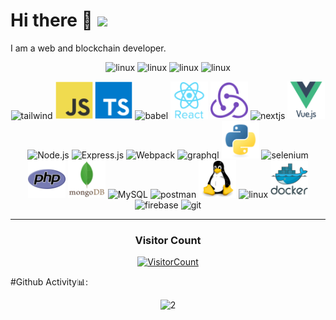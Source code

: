 
# Hi there 👋 <img src="https://media.giphy.com/media/hVa6t0WpoDOk7Pxb7l/giphy.gif" width="50">


I am a web and blockchain developer.

<p align="center"> 
    <img src="https://s2.coinmarketcap.com/static/img/coins/64x64/1.png" alt="linux" width="60" height="60"/>
    <img src="https://docs.soliditylang.org/en/v0.8.11/_static/logo.svg" alt="linux" width="60" height="60"/>
    <img src="https://www.rust-lang.org/static/images/rust-logo-blk.svg" alt="linux" width="60" height="60"/>
    <img src="https://s2.coinmarketcap.com/static/img/coins/64x64/1.png" alt="linux" width="60" height="60"/>
</p>
<p align="center"> 
    <img src="https://www.vectorlogo.zone/logos/tailwindcss/tailwindcss-icon.svg" alt="tailwind" width="60" height="60"/>  
    <img src="https://raw.githubusercontent.com/devicons/devicon/master/icons/javascript/javascript-original.svg" alt="javascript" width="60" height="60"/>   
    <img src="https://raw.githubusercontent.com/devicons/devicon/master/icons/typescript/typescript-original.svg" alt="typescript" width="60" height="60"/>  
    <img src="https://www.vectorlogo.zone/logos/babeljs/babeljs-icon.svg" alt="babel" width="60" height="60"/>  
    <img src="https://raw.githubusercontent.com/devicons/devicon/master/icons/react/react-original-wordmark.svg" alt="react" width="60" height="60"/>  
    <img src="https://raw.githubusercontent.com/devicons/devicon/master/icons/redux/redux-original.svg" alt="redux" width="60" height="60"/>  
    <img src="https://cdn.worldvectorlogo.com/logos/nextjs-2.svg" alt="nextjs" width="60" height="60"/>   
    <img src="https://raw.githubusercontent.com/devicons/devicon/master/icons/vuejs/vuejs-original-wordmark.svg" alt="vuejs" width="60" height="60"/> 
    <img  src="https://profilinator.rishav.dev/skills-assets/nodejs-original-wordmark.svg" alt="Node.js" height="60" />  
    <img  src="https://profilinator.rishav.dev/skills-assets/express-original-wordmark.svg" alt="Express.js" height="60" />   
    <img  src="https://profilinator.rishav.dev/skills-assets/webpack-original.svg" alt="Webpack" height="60" />   
    <img src="https://www.vectorlogo.zone/logos/graphql/graphql-icon.svg" alt="graphql" width="60" height="60"/>  
    <img src="https://raw.githubusercontent.com/devicons/devicon/master/icons/python/python-original.svg" alt="python" width="60" height="60"/>   
    <img src="https://raw.githubusercontent.com/detain/svg-logos/780f25886640cef088af994181646db2f6b1a3f8/svg/selenium-logo.svg" alt="selenium" width="60" height="60"/>    
    <img src="https://raw.githubusercontent.com/devicons/devicon/master/icons/php/php-original.svg" alt="php" width="60" height="60"/>   
    <img src="https://raw.githubusercontent.com/devicons/devicon/master/icons/mongodb/mongodb-original-wordmark.svg" alt="mongodb" width="60" height="60"/>  
    <img  src="https://profilinator.rishav.dev/skills-assets/mysql-original-wordmark.svg" alt="MySQL" height="60" />   
    <img src="https://www.vectorlogo.zone/logos/getpostman/getpostman-icon.svg" alt="postman" width="60" height="60"/>    
    <img src="https://raw.githubusercontent.com/devicons/devicon/master/icons/linux/linux-original.svg" alt="linux" width="60" height="60"/> 
    <img src="https://docs.nestjs.com/assets/logo-small.svg" alt="linux" width="60" height="60"/> 
    <img src="https://raw.githubusercontent.com/devicons/devicon/master/icons/docker/docker-original-wordmark.svg" alt="docker" width="60" height="60"/>  
    <img src="https://www.vectorlogo.zone/logos/firebase/firebase-icon.svg" alt="firebase" width="60" height="60"/>    
    <img src="https://www.vectorlogo.zone/logos/git-scm/git-scm-icon.svg" alt="git" width="60" height="60"/>   
</p>

<!--
<p align="center"><a href="https://github.com/ryo-ma/github-profile-trophy"><img src="https://github-profile-trophy.vercel.app/?username=Eric-potter&theme=dracula&column=4&margin-w=15&margin-h=15" alt="William Potter" /></a></p>


**Eric-potter/Eric-potter** is a ✨ _special_ ✨ repository because its `README.md` (this file) appears on your GitHub profile.

Here are some ideas to get you started:

- 🔭 I’m currently working on ...
- 🌱 I’m currently learning ...
- 👯 I’m looking to collaborate on ...
- 🤔 I’m looking for help with ...
- 💬 Ask me about ...
- 📫 How to reach me: ...
- 😄 Pronouns: ...
- ⚡ Fun fact: ...
-->


<hr>

<h3 align="center" >Visitor Count</h3>
<a align="center" href="https://profile-counter.glitch.me/{Eric-potter}/count.svg">
  
  ![VisitorCount](https://profile-counter.glitch.me/{Eric-potter}/count.svg)  
  
</a>

#Github Activity📊:

<p align="center">
 <img src="https://github-readme-stats.vercel.app/api/top-langs/?username=Eric-potter&theme=radical&layout=compact&hide=Jupyter%20Notebook"  display=block width=50% height=auto  alt="2" />
</p>

